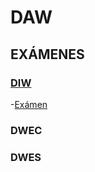 # DAW
## EXÁMENES

### [DIW](https://github.com/Britza/DAW/tree/main/DIW)
-[Exámen](https://github.com/Britza/DAW/blob/main/DIW/Examen%20practico%201%20DIW.pdf)
### DWEC
### DWES
